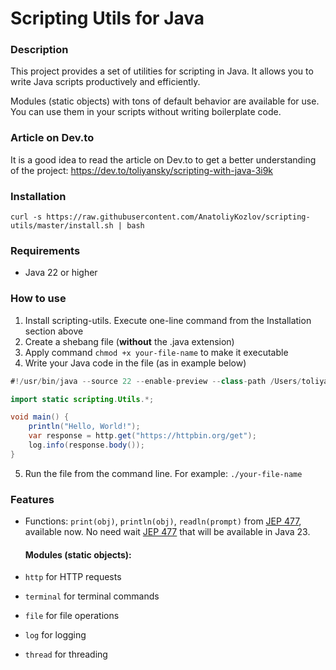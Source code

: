 # Scripting Utils for Java

### Description

This project provides a set of utilities for scripting in Java. It allows you to write Java scripts productively and efficiently.

Modules (static objects) with tons of default behavior are available for use. You can use them in your scripts without writing boilerplate code.

### Article on Dev.to

It is a good idea to read the article on Dev.to to get a better understanding of the project:
https://dev.to/toliyansky/scripting-with-java-3i9k

### Installation
```shell
curl -s https://raw.githubusercontent.com/AnatoliyKozlov/scripting-utils/master/install.sh | bash
```

### Requirements
- Java 22 or higher

### How to use
1) Install scripting-utils. Execute one-line command from the Installation section above
2) Create a shebang file (**without** the .java extension) 
3) Apply command `chmod +x your-file-name` to make it executable
4) Write your Java code in the file (as in example below)
```java
#!/usr/bin/java --source 22 --enable-preview --class-path /Users/toliyansky/scripting-utils

import static scripting.Utils.*;

void main() {
    println("Hello, World!");
    var response = http.get("https://httpbin.org/get");
    log.info(response.body());
}
```
5) Run the file from the command line. For example: `./your-file-name`

### Features

- Functions: `print(obj)`, `println(obj)`, `readln(prompt)` from [JEP 477](https://openjdk.org/jeps/477), available now. No need wait [JEP 477](https://openjdk.org/jeps/477) that will be available in Java 23.

  #### Modules (static objects):
- `http` for HTTP requests
- `terminal` for terminal commands
- `file` for file operations
- `log` for logging
- `thread` for threading
